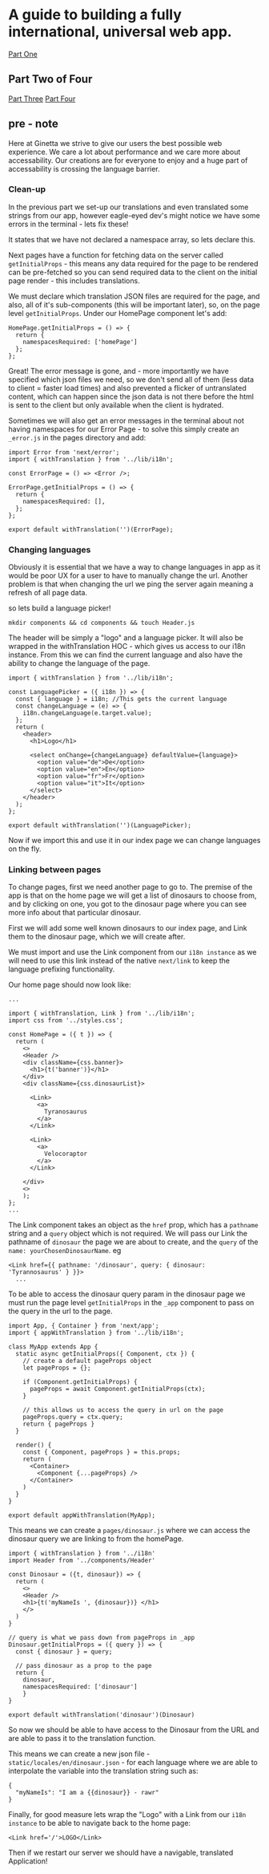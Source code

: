 # A guide to building a fully international, universal web app.

[Part One]('https://google.com')

## Part Two of Four

[Part Three]('https://google.com')
[Part Four]('https://google.com')

## pre - note

Here at Ginetta we strive to give our users the best possible web experience. We care a lot about performance and we care more about accessability. Our creations are for everyone to enjoy and a huge part of accessability is crossing the language barrier.

### Clean-up

In the previous part we set-up our translations and even translated some strings from our app, however eagle-eyed dev's might notice we have some errors in the terminal - lets fix these!

It states that we have not declared a namespace array, so lets declare this.

Next pages have a function for fetching data on the server called `getInitialProps` - this means any data required for the page to be rendered can be pre-fetched so you can send required data to the client on the initial page render - this includes translations.

We must declare which translation JSON files are required for the page, and also, all of it's sub-components (this will be important later), so, on the page level `getInitialProps`. Under our HomePage component let's add:

```
HomePage.getInitialProps = () => {
  return {
    namespacesRequired: ['homePage']
  };
};
```

Great! The error message is gone, and - more importantly we have specified which json files we need, so we don't send all of them (less data to client = faster load times) and also prevented a flicker of untranslated content, which can happen since the json data is not there before the html is sent to the client but only available when the client is hydrated.

Sometimes we will also get an error messages in the terminal about not having namespaces for our Error Page - to solve this simply create an `_error.js` in the pages directory and add:

```
import Error from 'next/error';
import { withTranslation } from '../lib/i18n';

const ErrorPage = () => <Error />;

ErrorPage.getInitialProps = () => {
  return {
    namespacesRequired: [],
  };
};

export default withTranslation('')(ErrorPage);
```

### Changing languages

Obviously it is essential that we have a way to change languages in app as it would be poor UX for a user to have to manually change the url. Another problem is that when changing the url we ping the server again meaning a refresh of all page data.

so lets build a language picker!

```
mkdir components && cd components && touch Header.js
```

The header will be simply a "logo" and a language picker. It will also be wrapped in the withTranslation HOC - which gives us access to our i18n instance. From this we can find the current language and also have the ability to change the language of the page.

```
import { withTranslation } from '../lib/i18n';

const LanguagePicker = ({ i18n }) => {
  const { language } = i18n; //This gets the current language
  const changeLanguage = (e) => {
    i18n.changeLanguage(e.target.value);
  };
  return (
    <header>
      <h1>Logo</h1>

      <select onChange={changeLanguage} defaultValue={language}>
        <option value="de">De</option>
        <option value="en">En</option>
        <option value="fr">Fr</option>
        <option value="it">It</option>
      </select>
    </header>
  );
};

export default withTranslation('')(LanguagePicker);
```

Now if we import this and use it in our index page we can change languages on the fly.

### Linking between pages

To change pages, first we need another page to go to. The premise of the app is that on the home page we will get a list of dinosaurs to choose from, and by clicking on one, you got to the dinosaur page where you can see more info about that particular dinosaur.

First we will add some well known dinosaurs to our index page, and Link them to the dinosaur page, which we will create after.

We must import and use the Link component from our `i18n instance` as we will need to use this link instead of the native `next/link` to keep the language prefixing functionality.

Our home page should now look like:

```
...

import { withTranslation, Link } from '../lib/i18n';
import css from '../styles.css';

const HomePage = ({ t }) => {
  return (
    <>
    <Header />
    <div className={css.banner}>
      <h1>{t('banner')}</h1>
    </div>
    <div className={css.dinosaurList}>

      <Link>
        <a>
          Tyranosaurus
        </a>
      </Link>

      <Link>
        <a>
          Velocoraptor
        </a>
      </Link>

    </div>
    <>
    );
};
...
```

The Link component takes an object as the `href` prop, which has a `pathname` string and a `query` object which is not required. We will pass our Link the pathname of `dinosaur` the page we are about to create, and the `query` of the `name: yourChosenDinosaurName`. eg

```
<Link href={{ pathname: '/dinosaur', query: { dinosaur: 'Tyrannosaurus' } }}>
  ...
```

To be able to access the dinosaur query param in the dinosaur page we must run the page level `getInitialProps` in the `_app` component to pass on the query in the url to the page.

```
import App, { Container } from 'next/app';
import { appWithTranslation } from '../lib/i18n';

class MyApp extends App {
  static async getInitialProps({ Component, ctx }) {
    // create a default pageProps object
    let pageProps = {};

    if (Component.getInitialProps) {
      pageProps = await Component.getInitialProps(ctx);
    }

    // this allows us to access the query in url on the page
    pageProps.query = ctx.query;
    return { pageProps }
  }

  render() {
    const { Component, pageProps } = this.props;
    return (
      <Container>
        <Component {...pageProps} />
      </Container>
    )
  }
}

export default appWithTranslation(MyApp);
```

This means we can create a `pages/dinosaur.js` where we can access the dinosaur query we are linking to from the homePage.

```
import { withTranslation } from '../i18n'
import Header from '../components/Header'

const Dinosaur = ({t, dinosaur}) => {
  return (
    <>
    <Header />
    <h1>{t('myNameIs ', {dinosaur})} </h1>
    </>
  )
}

// query is what we pass down from pageProps in _app
Dinosaur.getInitialProps = ({ query }) => {
  const { dinosaur } = query;

  // pass dinosaur as a prop to the page
  return {
    dinosaur,
    namespacesRequired: ['dinosaur']
    }
}

export default withTranslation('dinosaur')(Dinosaur)
```

So now we should be able to have access to the Dinosaur from the URL and are able to pass it to the translation function.

This means we can create a new json file - `static/locales/en/dinosaur.json` - for each language where we are able to interpolate the variable into the translation string such as:

```
{
  "myNameIs": "I am a {{dinosaur}} - rawr"
}
```

Finally, for good measure lets wrap the "Logo" with a Link from our `i18n instance` to be able to navigate back to the home page:

```
<Link href='/'>LOGO</Link>
```

Then if we restart our server we should have a navigable, translated Application!
